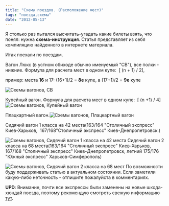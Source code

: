 ```yaml
---
title: "Схемы поездов. (Расположение мест)"
tags: "поезда,схемы"
date: "2012-05-13"
---
```


Я столько раз пытался высчитать-угадать какие билеты взять, что понял: нужна **схема-инструкция**. Статья представляет из себя компиляцию найденного в интернете материала.

Итак поехали по поездам.

Вагон Люкс (в устном обиходе обычно именуемый "СВ"), все полки - нижние. Формула для расчета мест в одном купе:  [ (n + 1) / 2],

пример: места **16** и 17: (16+1)/2 = **8е** купе, а (17+1)/2 = **9е** купе

![Схемы вагонов, СВ](images/1_sv_530.gif "Схемы вагонов, СВ")

Купейный вагон. Формула для расчета мест в одном купе:  [ (n +1) / 4]![Схемы вагонов, Купейный вагон](images/3_kupe_530.gif "Схемы вагонов, Купейный вагон")

Плацкартный вагон.![Схемы вагонов, Плацкартный вагон](images/2_plackart_530.gif "Схемы вагонов, Плацкартный вагон")

Сидячий вагон 1 класса на 42 места(163/164 "Столичный экспресс" Киев-Харьков,  167/168"Столичный экспресс" Киев-Днепропетровск.)

![Схемы вагонов, Сидячий вагон 1 класса на 42 места](images/7_sid-1-42.gif "Схемы вагонов, Сидячий вагон 1 класса на 42 места") Сидячий вагон 2 класса на 68 места(163/164 "Столичный экспресс" Киев-Харьков,  167/168 "Столичный экспресс" Киев-Днепропетровск, летний 175/176 "Южный экспресс" Харьков-Симферополь)

![Схемы вагонов, Cидячий вагон 2 класса на 68 мест](images/8_sid-2-68.gif "Схемы вагонов, Cидячий вагон 2 класса на 68 мест") По возможности буду поддерживать статью в актуальном состоянии. Если заметили какую-либо неточность - отпишите пожалуйста в комментариях.

**UPD**: Внимание, почти все экспрессы были заменены на новые шкода-хюндай поезда, поэтому рекомендую смотреть свежую информацию [тут](https://stepansuvorov.com/blog/2012/06/%D1%81%D1%85%D0%B5%D0%BC%D0%B0-%D1%80%D0%B0%D1%81%D0%BF%D0%BE%D0%BB%D0%BE%D0%B6%D0%B5%D0%BD%D0%B8%D1%8F-%D0%BC%D0%B5%D1%81%D1%82-skodahyundai/).
